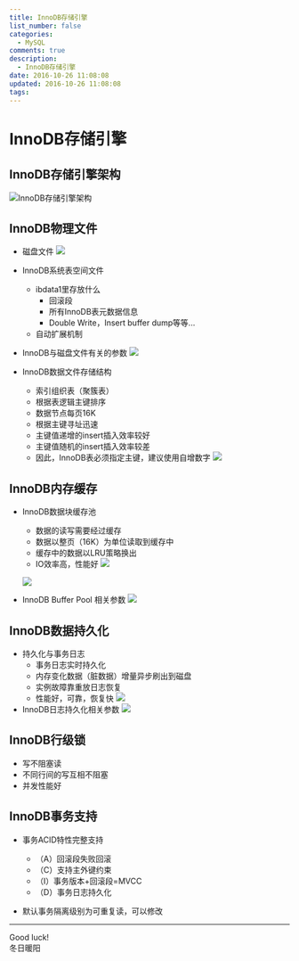 ```yaml
---
title: InnoDB存储引擎
list_number: false
categories:
  - MySQL
comments: true
description:
  - InnoDB存储引擎
date: 2016-10-26 11:08:08
updated: 2016-10-26 11:08:08
tags:
---
```

# InnoDB存储引擎

## InnoDB存储引擎架构
![InnoDB存储引擎架构](http://ocaw8wyva.bkt.clouddn.com/markdown-img-paste-20161026112910390.png)

## InnoDB物理文件
- 磁盘文件
![](http://ocaw8wyva.bkt.clouddn.com/markdown-img-paste-20161026113305308.png)

- InnoDB系统表空间文件
  - ibdata1里存放什么
    - 回滚段
    - 所有InnoDB表元数据信息
    - Double Write，Insert buffer dump等等...
  - 自动扩展机制

- InnoDB与磁盘文件有关的参数
![](http://ocaw8wyva.bkt.clouddn.com/markdown-img-paste-2016102611403298.png)

- InnoDB数据文件存储结构
  - 索引组织表（聚簇表）
  - 根据表逻辑主键排序
  - 数据节点每页16K
  - 根据主键寻址迅速
  - 主键值递增的insert插入效率较好
  - 主键值随机的insert插入效率较差
  - 因此，InnoDB表必须指定主键，建议使用自增数字
  ![](http://ocaw8wyva.bkt.clouddn.com/markdown-img-paste-20161026114558368.png)

## InnoDB内存缓存
- InnoDB数据块缓存池
  - 数据的读写需要经过缓存
  - 数据以整页（16K）为单位读取到缓存中
  - 缓存中的数据以LRU策略换出
  - IO效率高，性能好
  ![](http://ocaw8wyva.bkt.clouddn.com/markdown-img-paste-20161026115213733.png)

   ![](http://ocaw8wyva.bkt.clouddn.com/markdown-img-paste-2016102611570899.png)
- InnoDB Buffer Pool 相关参数
![](http://ocaw8wyva.bkt.clouddn.com/markdown-img-paste-20161026120450261.png)

## InnoDB数据持久化
- 持久化与事务日志
  - 事务日志实时持久化
  - 内存变化数据（脏数据）增量异步刷出到磁盘
  - 实例故障靠重放日志恢复
  - 性能好，可靠，恢复快
  ![](http://ocaw8wyva.bkt.clouddn.com/markdown-img-paste-20161026120930905.png)
- InnoDB日志持久化相关参数
![](http://ocaw8wyva.bkt.clouddn.com/markdown-img-paste-20161026121103109.png)

## InnoDB行级锁
- 写不阻塞读
- 不同行间的写互相不阻塞
- 并发性能好

## InnoDB事务支持
- 事务ACID特性完整支持
  - （A）回滚段失败回滚
  - （C）支持主外键约束
  - （I）事务版本+回滚段=MVCC
  - （D）事务日志持久化
  
- 默认事务隔离级别为可重复读，可以修改


----
Good luck!  
冬日暖阳
